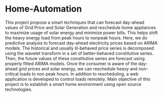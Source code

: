 # Home-Automation
This project propose a smart techniques  that can forecast day-ahead values of Grid Price
and Solar Generation and reschedule home appliances to maximize usage of solar energy and
minimize power bills. This helps shift the heavy energy load from peak hours to nonpeak
hours. Here, we do predictive analysis to forecast day-ahead electricity prices based
on ARIMA models. The historical and usually ill-behaved price series is decomposed using
the wavelet transform in a set of better-behaved constitutive series. Then, the future values of
these constitutive series are forecast using properly fitted ARIMA models. Once the
consumer is aware of the day-ahead grid prices and solar energy, we can
reschedule heavy and non-critical loads to non peak hours. In addition to rescheduling, a web
application is developed to control loads remotely. Main objective of this project is to
establish a smart home environment using open source technologies.
